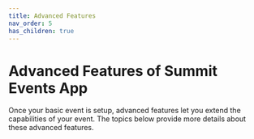 ```yaml
---
title: Advanced Features
nav_order: 5
has_children: true
---
```


# Advanced Features of Summit Events App


Once your basic event is setup, advanced features let you extend the capabilities of your event. The topics below provide more details about these advanced features.
